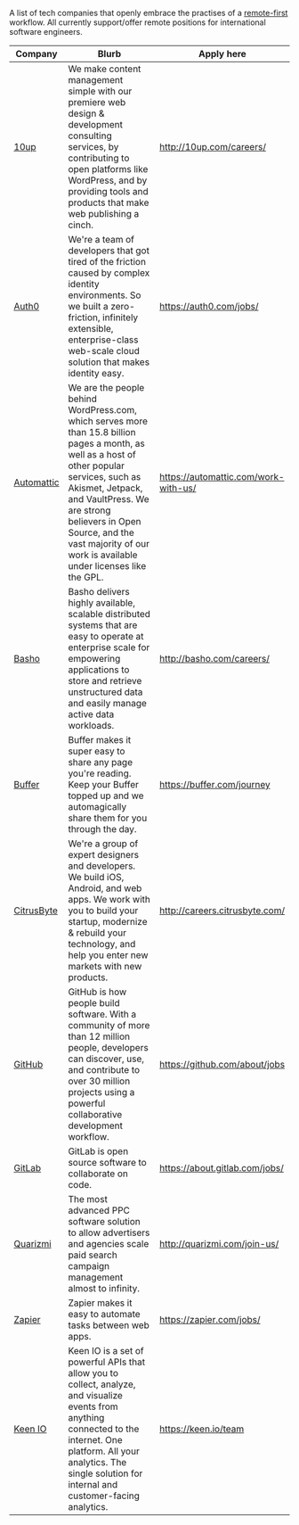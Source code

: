 A list of tech companies that openly embrace the practises of a [remote-first](http://zachholman.com/posts/remote-first/) workflow. All currently support/offer remote positions for international software engineers. 

Company | Blurb | Apply here
------- | ------- | ---------
[10up](http://10up.com) | We make content management simple with our premiere web design & development consulting services, by contributing to open platforms like WordPress, and by providing tools and products that make web publishing a cinch. | http://10up.com/careers/
[Auth0](https://auth0.com/) | We're a team of developers that got tired of the friction caused by complex identity environments. So we built a zero-friction, infinitely extensible, enterprise-class web-scale cloud solution that makes identity easy. | https://auth0.com/jobs/
[Automattic](https://automattic.com/) | We are the people behind WordPress.com, which serves more than 15.8 billion pages a month, as well as a host of other popular services, such as Akismet, Jetpack, and VaultPress.  We are strong believers in Open Source, and the vast majority of our work is available under licenses like the GPL. | https://automattic.com/work-with-us/
[Basho](http://basho.com/) | Basho delivers highly available, scalable distributed systems that are easy to operate at enterprise scale for empowering applications to store and retrieve unstructured data and easily manage active data workloads. | http://basho.com/careers/
[Buffer](https://buffer.com/) |Buffer makes it super easy to share any page you're reading. Keep your Buffer topped up and we automagically share them for you through the day. | https://buffer.com/journey
[CitrusByte](https://citrusbyte.com/) | We're a group of expert designers and developers. We build iOS, Android, and web apps. We work with you to build your startup, modernize & rebuild your technology, and help you enter new markets with new products. | http://careers.citrusbyte.com/ 
[GitHub](https://github.com) | GitHub is how people build software. With a community of more than 12 million people, developers can discover, use, and contribute to over 30 million projects using a powerful collaborative development workflow. | https://github.com/about/jobs
[GitLab](https://about.gitlab.com/) | GitLab is open source software to collaborate on code. | https://about.gitlab.com/jobs/
[Quarizmi](http://quarizmi.com) | The most advanced PPC software solution to allow advertisers and agencies scale paid search campaign management almost to infinity. | http://quarizmi.com/join-us/
[Zapier](https://zapier.com/) | Zapier makes it easy to automate tasks between web apps. | https://zapier.com/jobs/
[Keen IO](https://keen.io/) | Keen IO is a set of powerful APIs that allow you to collect, analyze, and visualize events from anything connected to the internet. One platform. All your analytics. The single solution for internal and customer-facing analytics. | https://keen.io/team
